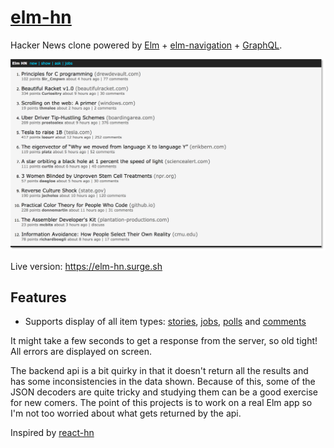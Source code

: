 # [elm-hn](https://elm-hn.surge.sh)

Hacker News clone powered by [Elm](http://elm-lang.org/) + [elm-navigation](https://github.com/elm-lang/navigation) + [GraphQL](https://www.graphqlhub.com/).

[![elm-hn screenshot](https://github.com/alpacaaa/elm-hn/raw/master/screenshot.png "Homepage")](https://elm-hn.surge.sh)

Live version: https://elm-hn.surge.sh

## Features

* Supports display of all item types:
  [stories](https://elm-hn.surge.sh/story/8863),
  [jobs](https://react-hn.appspot.com/story/8426937),
  [polls](https://react-hn.appspot.com/story/126809) and
  [comments](https://react-hn.appspot.com/#/comment/8054455)

It might take a few seconds to get a response from the server, so old tight! All errors are displayed on screen.

The backend api is a bit quirky in that it doesn't return all the results and has some inconsistencies in the data shown. Because of this, some of the JSON decoders are quite tricky and studying them can be a good exercise for new comers. The point of this projects is to work on a real Elm app so I'm not too worried about what gets returned by the api.

Inspired by [react-hn](https://react-hn.appspot.com)
